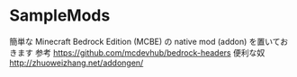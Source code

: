 # SampleMods

簡単な Minecraft Bedrock Edition (MCBE) の native mod (addon) を置いておきます
参考
<https://github.com/mcdevhub/bedrock-headers>
便利な奴
<http://zhuoweizhang.net/addongen/>